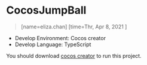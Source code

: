 # CocosJumpBall

> [name=eliza.chan]  [time=Thr, Apr 8, 2021 ]
* Develop Environment: Cocos creator
* Develop Language: TypeScript

You should download [cocos creator](https://www.cocos.com/en/creator/download) to run this project.
